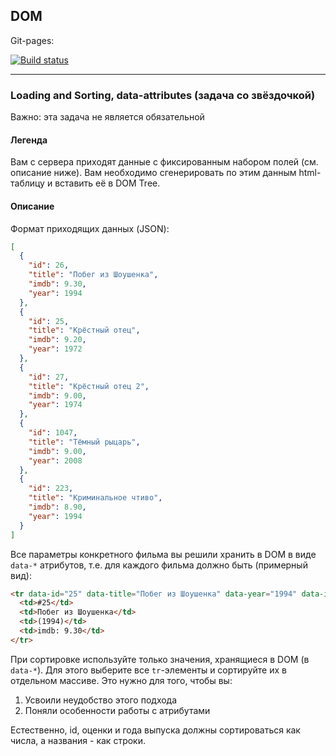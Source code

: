 ## DOM

Git-pages:

[![Build status](https://ci.appveyor.com/api/projects/status/rjes78x7tpe12qk1?svg=true)](https://ci.appveyor.com/project/biryukova-nadezhda/ahj-hw-2-2)

---
### Loading and Sorting, data-attributes (задача со звёздочкой)


Важно: эта задача не является обязательной

#### Легенда

Вам с сервера приходят данные с фиксированным набором полей (см. описание ниже). Вам необходимо сгенерировать по этим данным html-таблицу и вставить её в DOM Tree.

#### Описание

Формат приходящих данных (JSON):
```json
[
  {
    "id": 26,
    "title": "Побег из Шоушенка",
    "imdb": 9.30,
    "year": 1994
  },
  {
    "id": 25,
    "title": "Крёстный отец",
    "imdb": 9.20,
    "year": 1972
  },
  {
    "id": 27,
    "title": "Крёстный отец 2",
    "imdb": 9.00,
    "year": 1974
  },
  {
    "id": 1047,
    "title": "Тёмный рыцарь",
    "imdb": 9.00,
    "year": 2008
  },
  {
    "id": 223,
    "title": "Криминальное чтиво",
    "imdb": 8.90,
    "year": 1994
  }
]
```

Все параметры конкретного фильма вы решили хранить в DOM в виде `data-*` атрибутов, т.е. для каждого фильма должно быть (примерный вид):

```html
<tr data-id="25" data-title="Побег из Шоушенка" data-year="1994" data-imdb="9.30">
  <td>#25</td>
  <td>Побег из Шоушенка</td>
  <td>(1994)</td>
  <td>imdb: 9.30</td>
</tr>
```

При сортировке используйте только значения, хранящиеся в DOM (в `data-*`). Для этого выберите все `tr`-элементы и сортируйте их в отдельном массиве. Это нужно для того, чтобы вы:
1. Усвоили неудобство этого подхода
1. Поняли особенности работы с атрибутами

Естественно, id, оценки и года выпуска должны сортироваться как числа, а названия - как строки.
